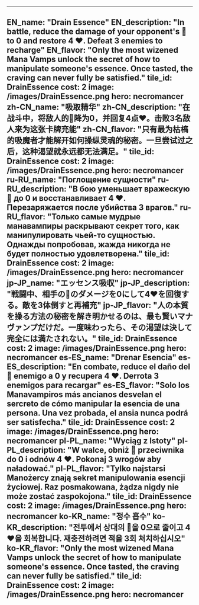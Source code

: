 ---

EN_name: "Drain Essence"
EN_description: "In battle, reduce the damage of your opponent's 🔸 to 0 and restore 4 ❤️. Defeat 3 enemies to recharge"
EN_flavor: "Only the most wizened Mana Vamps unlock the secret of how to manipulate someone's essence. Once tasted, the craving can never fully be satisfied."
tile_id: DrainEssence
cost: 2
image: /images/DrainEssence.png
hero: necromancer
zh-CN_name: "吸取精华"
zh-CN_description: "在战斗中，将敌人的🔸降为0，并回复4点❤️。击败3名敌人来为这张卡牌充能"
zh-CN_flavor: "只有最为枯槁的吸魔者才能解开如何操纵灵魂的秘密。一旦尝试过之后，这种渴望就永远都无法满足。"
tile_id: DrainEssence
cost: 2
image: /images/DrainEssence.png
hero: necromancer
ru-RU_name: "Поглощение сущности"
ru-RU_description: "В бою уменьшает вражескую 🔸 до 0 и восстанавливает 4 ❤️. Перезаряжается после убийства 3 врагов."
ru-RU_flavor: "Только самые мудрые манавампиры раскрывают секрет того, как манипулировать чьей-то сущностью. Однажды попробовав, жажда никогда не будет полностью удовлетворена."
tile_id: DrainEssence
cost: 2
image: /images/DrainEssence.png
hero: necromancer
jp-JP_name: "エッセンス吸収"
jp-JP_description: "戦闘中、相手の🔸のダメージを0にして4❤️を回復する。敵を3体倒すと再補充"
jp-JP_flavor: "人の本質を操る方法の秘密を解き明かせるのは、最も賢いマナヴァンプだけだ。一度味わったら、その渇望は決して完全には満たされない。"
tile_id: DrainEssence
cost: 2
image: /images/DrainEssence.png
hero: necromancer
es-ES_name: "Drenar Esencia"
es-ES_description: "En combate, reduce el daño del 🔸 enemigo a 0 y recupera 4 ❤️. Derrota 3 enemigos para recargar"
es-ES_flavor: "Solo los Manavampiros más ancianos desvelan el sercreto de cómo manipular la esencia de una persona. Una vez probada, el ansia nunca podrá ser satisfecha."
tile_id: DrainEssence
cost: 2
image: /images/DrainEssence.png
hero: necromancer
pl-PL_name: "Wyciąg z Istoty"
pl-PL_description: "W walce, obniż 🔸 przeciwnika do 0 i odnów 4 ❤️. Pokonaj 3 wrogów aby naładować."
pl-PL_flavor: "Tylko najstarsi Manożercy znają sekret manipulowania esencji życiowej. Raz posmakowana, żądza nigdy nie może zostać zaspokojona."
tile_id: DrainEssence
cost: 2
image: /images/DrainEssence.png
hero: necromancer
ko-KR_name: "정수 흡수"
ko-KR_description: "전투에서 상대의 🔸을 0으로 줄이고 4 ❤️을 회복합니다. 재충전하려면 적을 3회 처치하십시오"
ko-KR_flavor: "Only the most wizened Mana Vamps unlock the secret of how to manipulate someone's essence. Once tasted, the craving can never fully be satisfied."
tile_id: DrainEssence
cost: 2
image: /images/DrainEssence.png
hero: necromancer
---
